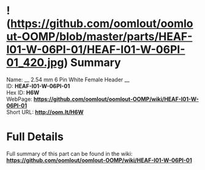 
!(https://github.com/oomlout/oomlout-OOMP/blob/master/parts/HEAF-I01-W-06PI-01/HEAF-I01-W-06PI-01_420.jpg)
Summary
=================
  
Name: __ 2.54 mm 6 Pin White Female Header __    
ID: __HEAF-I01-W-06PI-01__   
Hex ID: __H6W__   
WebPage: __https://github.com/oomlout/oomlout-OOMP/wiki/HEAF-I01-W-06PI-01__   
Short URL: __http://oom.lt/H6W__   

Full Details
==========================
Full summary of this part can be found in the wiki:   
__https://github.com/oomlout/oomlout-OOMP/wiki/HEAF-I01-W-06PI-01__    

